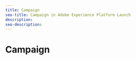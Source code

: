 ```yaml
---
title: Campaign
seo-title: Campaign in Adobe Experience Platform Launch
description: 
seo-description: 
---
```


# Campaign



